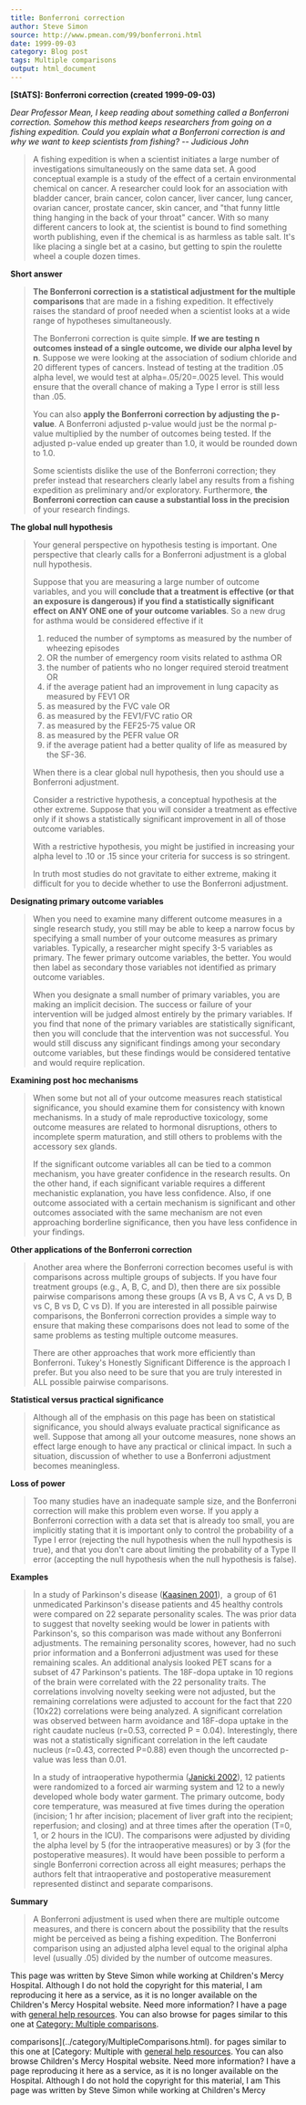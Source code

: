 ```yaml
---
title: Bonferroni correction
author: Steve Simon
source: http://www.pmean.com/99/bonferroni.html
date: 1999-09-03
category: Blog post
tags: Multiple comparisons
output: html_document
---
```

****[StATS]:** Bonferroni correction (created
1999-09-03)**

*Dear Professor Mean, I keep reading about something called a Bonferroni
correction. Somehow this method keeps researchers from going on a
fishing expedition. Could you explain what a Bonferroni correction is
and why we want to keep scientists from fishing? \-- Judicious John*

> A fishing expedition is when a scientist initiates a large number of
> investigations simultaneously on the same data set. A good conceptual
> example is a study of the effect of a certain environmental chemical
> on cancer. A researcher could look for an association with bladder
> cancer, brain cancer, colon cancer, liver cancer, lung cancer, ovarian
> cancer, prostate cancer, skin cancer, and \"that funny little thing
> hanging in the back of your throat\" cancer. With so many different
> cancers to look at, the scientist is bound to find something worth
> publishing, even if the chemical is as harmless as table salt. It\'s
> like placing a single bet at a casino, but getting to spin the
> roulette wheel a couple dozen times.

**Short answer**

> **The Bonferroni correction is a statistical adjustment for the
> multiple comparisons** that are made in a fishing expedition. It
> effectively raises the standard of proof needed when a scientist looks
> at a wide range of hypotheses simultaneously.
>
> The Bonferroni correction is quite simple. **If we are testing n
> outcomes instead of a single outcome, we divide our alpha level by
> n**. Suppose we were looking at the association of sodium chloride and
> 20 different types of cancers. Instead of testing at the tradition .05
> alpha level, we would test at alpha=.05/20=.0025 level. This would
> ensure that the overall chance of making a Type I error is still less
> than .05.
>
> You can also **apply the Bonferroni correction by adjusting the
> p-value**. A Bonferroni adjusted p-value would just be the normal
> p-value multiplied by the number of outcomes being tested. If the
> adjusted p-value ended up greater than 1.0, it would be rounded down
> to 1.0.
>
> Some scientists dislike the use of the Bonferroni correction; they
> prefer instead that researchers clearly label any results from a
> fishing expedition as preliminary and/or exploratory. Furthermore,
> **the Bonferroni correction can cause a substantial loss in the
> precision** of your research findings.

**The global null hypothesis**

> Your general perspective on hypothesis testing is important. One
> perspective that clearly calls for a Bonferroni adjustment is a global
> null hypothesis.
>
> Suppose that you are measuring a large number of outcome variables,
> and you will **conclude that a treatment is effective (or that an
> exposure is dangerous) if you find a statistically significant effect
> on ANY ONE one of your outcome variables**. So a new drug for asthma
> would be considered effective if it
>
> 1.  reduced the number of symptoms as measured by the number of
>     wheezing episodes
> 2.  OR the number of emergency room visits related to asthma OR
> 3.  the number of patients who no longer required steroid treatment OR
> 4.  if the average patient had an improvement in lung capacity as
>     measured by FEV1 OR
> 5.  as measured by the FVC vale OR
> 6.  as measured by the FEV1/FVC ratio OR
> 7.  as measured by the FEF25-75 value OR
> 8.  as measured by the PEFR value OR
> 9.  if the average patient had a better quality of life as measured by
>     the SF-36.
>
> When there is a clear global null hypothesis, then you should use a
> Bonferroni adjustment.
>
> Consider a restrictive hypothesis, a conceptual hypothesis at the
> other extreme. Suppose that you will consider a treatment as effective
> only if it shows a statistically significant improvement in all of
> those outcome variables.
>
> With a restrictive hypothesis, you might be justified in increasing
> your alpha level to .10 or .15 since your criteria for success is so
> stringent.
>
> In truth most studies do not gravitate to either extreme, making it
> difficult for you to decide whether to use the Bonferroni adjustment.

**Designating primary outcome variables**

> When you need to examine many different outcome measures in a single
> research study, you still may be able to keep a narrow focus by
> specifying a small number of your outcome measures as primary
> variables. Typically, a researcher might specify 3-5 variables as
> primary. The fewer primary outcome variables, the better. You would
> then label as secondary those variables not identified as primary
> outcome variables.
>
> When you designate a small number of primary variables, you are making
> an implicit decision. The success or failure of your intervention will
> be judged almost entirely by the primary variables. If you find that
> none of the primary variables are statistically significant, then you
> will conclude that the intervention was not successful. You would
> still discuss any significant findings among your secondary outcome
> variables, but these findings would be considered tentative and would
> require replication.

**Examining post hoc mechanisms**

> When some but not all of your outcome measures reach statistical
> significance, you should examine them for consistency with known
> mechanisms. In a study of male reproductive toxicology, some outcome
> measures are related to hormonal disruptions, others to incomplete
> sperm maturation, and still others to problems with the accessory sex
> glands.
>
> If the significant outcome variables all can be tied to a common
> mechanism, you have greater confidence in the research results. On the
> other hand, if each significant variable requires a different
> mechanistic explanation, you have less confidence. Also, if one
> outcome associated with a certain mechanism is significant and other
> outcomes associated with the same mechanism are not even approaching
> borderline significance, then you have less confidence in your
> findings.

**Other applications of the Bonferroni correction**

> Another area where the Bonferroni correction becomes useful is with
> comparisons across multiple groups of subjects. If you have four
> treatment groups (e.g., A, B, C, and D), then there are six possible
> pairwise comparisons among these groups (A vs B, A vs C, A vs D, B vs
> C, B vs D, C vs D). If you are interested in all possible pairwise
> comparisons, the Bonferroni correction provides a simple way to ensure
> that making these comparisons does not lead to some of the same
> problems as testing multiple outcome measures.
>
> There are other approaches that work more efficiently than Bonferroni.
> Tukey\'s Honestly Significant Difference is the approach I prefer. But
> you also need to be sure that you are truly interested in ALL possible
> pairwise comparisons.

**Statistical versus practical significance**

> Although all of the emphasis on this page has been on statistical
> significance, you should always evaluate practical significance as
> well. Suppose that among all your outcome measures, none shows an
> effect large enough to have any practical or clinical impact. In such
> a situation, discussion of whether to use a Bonferroni adjustment
> becomes meaningless.

**Loss of power**

> Too many studies have an inadequate sample size, and the Bonferroni
> correction will make this problem even worse. If you apply a
> Bonferroni correction with a data set that is already too small, you
> are implicitly stating that it is important only to control the
> probability of a Type I error (rejecting the null hypothesis when the
> null hypothesis is true), and that you don\'t care about limiting the
> probability of a Type II error (accepting the null hypothesis when the
> null hypothesis is false).

**Examples**

> In a study of Parkinson\'s disease ([Kaasinen
> 2001](http://www.ncbi.nlm.nih.gov/entrez/query.fcgi?cmd=Retrieve&db=PubMed&list_uids=11687621&dopt=Abstract)), 
> a group of 61 unmedicated Parkinson\'s disease patients and 45 healthy
> controls were compared on 22 separate personality scales. The was
> prior data to suggest that novelty seeking would be lower in patients
> with Parkinson\'s, so this comparison was made without any Bonferroni
> adjustments. The remaining personality scores, however, had no such
> prior information and a Bonferroni adjustment was used for these
> remaining scales. An additional analysis looked PET scans for a subset
> of 47 Parkinson\'s patients. The 18F-dopa uptake in 10 regions of the
> brain were correlated with the 22 personality traits. The correlations
> involving novelty seeking were not adjusted, but the remaining
> correlations were adjusted to account for the fact that 220 (10x22)
> correlations were being analyzed. A significant correlation was
> observed between harm avoidance and 18F-dopa uptake in the right
> caudate nucleus (r=0.53, corrected P = 0.04). Interestingly, there was
> not a statistically significant correlation in the left caudate
> nucleus (r=0.43, corrected P=0.88) even though the uncorrected p-value
> was less than 0.01.
>
> In a study of intraoperative hypothermia ([Janicki
> 2002](http://www.ncbi.nlm.nih.gov/entrez/query.fcgi?cmd=Retrieve&db=PubMed&list_uids=12441007&dopt=Abstract)),
> 12 patients were randomized to a forced air warming system and 12 to a
> newly developed whole body water garment. The primary outcome, body
> core temperature, was measured at five times during the operation
> (incision; 1 hr after incision; placement of liver graft into the
> recipient; reperfusion; and closing) and at three times after the
> operation (T=0, 1, or 2 hours in the ICU). The comparisons were
> adjusted by dividing the alpha level by 5 (for the intraoperative
> measures) or by 3 (for the postoperative measures). It would have been
> possible to perform a single Bonferroni correction across all eight
> measures; perhaps the authors felt that intraoperative and
> postoperative measurement represented distinct and separate
> comparisons.

**Summary**

> A Bonferroni adjustment is used when there are multiple outcome
> measures, and there is concern about the possibility that the results
> might be perceived as being a fishing expedition. The Bonferroni
> comparison using an adjusted alpha level equal to the original alpha
> level (usually .05) divided by the number of outcome measures.

This page was written by Steve Simon while working at Children\'s Mercy
Hospital. Although I do not hold the copyright for this material, I am
reproducing it here as a service, as it is no longer available on the
Children\'s Mercy Hospital website. Need more information? I have a page
with [general help resources](../GeneralHelp.html). You can also browse
for pages similar to this one at [Category: Multiple
comparisons](../category/MultipleComparisons.html).
<!---More--->
comparisons](../category/MultipleComparisons.html).
for pages similar to this one at [Category: Multiple
with [general help resources](../GeneralHelp.html). You can also browse
Children\'s Mercy Hospital website. Need more information? I have a page
reproducing it here as a service, as it is no longer available on the
Hospital. Although I do not hold the copyright for this material, I am
This page was written by Steve Simon while working at Children\'s Mercy

<!---Do not use
****[StATS]:** Bonferroni correction (created
This page was written by Steve Simon while working at Children\'s Mercy
Hospital. Although I do not hold the copyright for this material, I am
reproducing it here as a service, as it is no longer available on the
Children\'s Mercy Hospital website. Need more information? I have a page
with [general help resources](../GeneralHelp.html). You can also browse
for pages similar to this one at [Category: Multiple
comparisons](../category/MultipleComparisons.html).
--->

